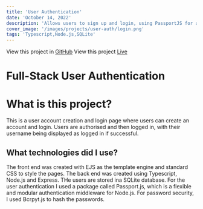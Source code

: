 ```yaml
---
title: 'User Authentication'
date: 'October 14, 2022'
description: 'Allows users to sign up and login, using PassportJS for authentication'
cover_image: '/images/projects/user-auth/login.png'
tags: 'Typescript,Node.js,SQLite'
---
```

View this project in [GitHub](https://github.com/DomDevs2000/user-auth)
View this project [Live](https://user-auth-fn0e.onrender.com)

# Full-Stack User Authentication

# What is this project?

This is a user account creation and login page where users can create an account and login. Users are authorised and
then logged in, with their username being displayed as logged in if successful.

## What technologies did I use?

The front end was created with EJS as the template engine and standard CSS to style the pages. The back end was created
using Typescript, Node.js and Express. THe users are stored ina SQLite database. For the user authentication I used a
package
called Passport.js, which is a flexible and modular authentication middleware for Node.js. For password security,
I used Bcrpyt.js to hash the passwords.
